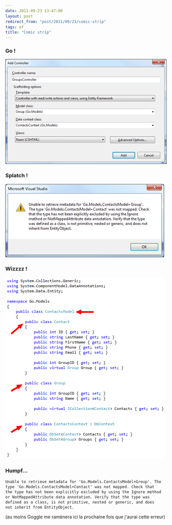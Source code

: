 ```yaml
---
date: 2011-09-23 13:47:00
layout: post
redirect_from: "post/2011/09/23/comic-strip"
tags: ef
title: "Comic strip"
---
```


### Go !

![Add Controller](/public/2011/goscaffold1.png)

### Splatch !

![Error](/public/2011/goscaffold2.png)

### Wizzzz !

![ContactsModel.cs](/public/2011/goscaffold3.png)

### Humpf...

```
Unable to retrieve metadata for 'Go.Models.ContactsModel+Group'. The 
type 'Go.Models.ContactsModel+Contact' was not mapped. Check that 
the type has not been explicitly excluded by using the Ignore method 
or NotMappedAttribute data annotation. Verify that the type was 
defined as a class, is not primitive, nested or generic, and does 
not inherit from EntityObject.
```

(au moins Goggle me ramènera ici la prochaine fois que j'aurai cette
erreur)
